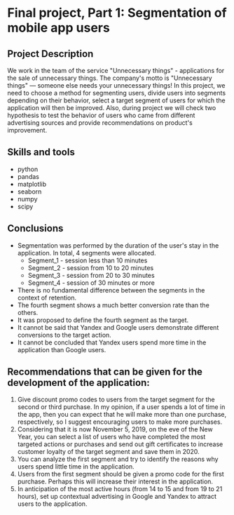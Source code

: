# Final project, Part 1: Segmentation of mobile app users
## Project Description
We work in the team of the service "Unnecessary things" - applications for the sale of unnecessary things.
The company's motto is "Unnecessary things" — someone else needs your unnecessary things!
In this project, we need to choose a method for segmenting users, divide users into segments depending on their behavior, select a target segment of users for which the application will then be improved. Also, during project we will check two hypothesis to test the behavior of users who came from different advertising sources and provide recommendations on product's improvement.
## Skills and tools
- python
- pandas
- matplotlib
- seaborn
- numpy
- scipy
## Conclusions
- Segmentation was performed by the duration of the user's stay in the application. In total, 4 segments were allocated. 
    * Segment_1 - session less than 10 minutes
    * Segment_2 - session from 10 to 20 minutes
    * Segment_3 - session from 20 to 30 minutes
    * Segment_4 - session of 30 minutes or more
- There is no fundamental difference between the segments in the context of retention.
- The fourth segment shows a much better conversion rate than the others.
- It was proposed to define the fourth segment as the target.
- It cannot be said that Yandex and Google users demonstrate different conversions to the target action.
- It cannot be concluded that Yandex users spend more time in the application than Google users.
## Recommendations that can be given for the development of the application:
1. Give discount promo codes to users from the target segment for the second or third purchase. In my opinion, if a user spends a lot of time in the app, then you can expect that he will make more than one purchase, respectively, so I suggest encouraging users to make more purchases.
2. Considering that it is now November 5, 2019, on the eve of the New Year, you can select a list of users who have completed the most targeted actions or purchases and send out gift certificates to increase customer loyalty of the target segment and save them in 2020.
3. You can analyze the first segment and try to identify the reasons why users spend little time in the application.
4. Users from the first segment should be given a promo code for the first purchase. Perhaps this will increase their interest in the application.
5. In anticipation of the most active hours (from 14 to 15 and from 19 to 21 hours), set up contextual advertising in Google and Yandex to attract users to the application.
 
